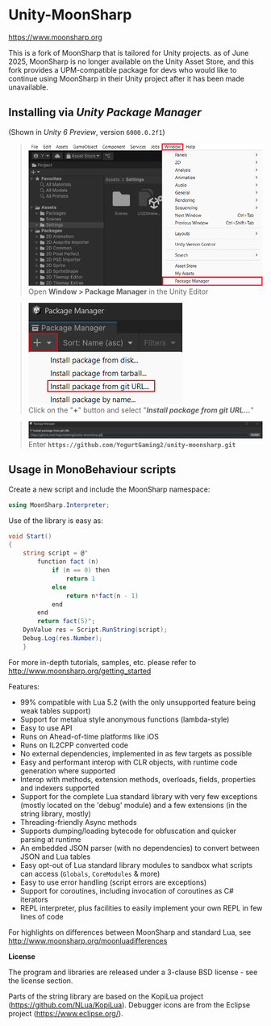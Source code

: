 Unity-MoonSharp
=========
https://www.moonsharp.org   


This is a fork of MoonSharp that is tailored for Unity projects. as of June 2025, MoonSharp is no longer available on the Unity Asset Store, and this fork provides a UPM-compatible package for devs who would like to continue using MoonSharp in their Unity project after it has been made unavailable.


## Installing via *Unity Package Manager* 
(Shown in *Unity 6 Preview*, version `6000.0.2f1`)
> ![Step 1](step1.png)  
> Open **Window > Package Manager** in the Unity Editor

> ![Step 2](step2.png)  
> Click on the "**+**" button and select "***Install package from git URL...***"

> ![Step 3](step3.png)  
> Enter **`https://github.com/YogurtGaming2/unity-moonsharp.git`**

## Usage in MonoBehaviour scripts

Create a new script and include the MoonSharp namespace:
```csharp
using MoonSharp.Interpreter;
```
Use of the library is easy as:
```csharp
void Start()
{
	string script = @"    
		function fact (n)
			if (n == 0) then
				return 1
			else
				return n*fact(n - 1)
			end
		end
		return fact(5)";
	DynValue res = Script.RunString(script);
	Debug.Log(res.Number);
	}
```
For more in-depth tutorials, samples, etc. please refer to http://www.moonsharp.org/getting_started

Features:
* 99% compatible with Lua 5.2 (with the only unsupported feature being weak tables support) 
* Support for metalua style anonymous functions (lambda-style)
* Easy to use API
* Runs on Ahead-of-time platforms like iOS
* Runs on IL2CPP converted code
* No external dependencies, implemented in as few targets as possible
* Easy and performant interop with CLR objects, with runtime code generation where supported
* Interop with methods, extension methods, overloads, fields, properties and indexers supported
* Support for the complete Lua standard library with very few exceptions (mostly located on the 'debug' module) and a few extensions (in the string library, mostly)
* Threading-friendly Async methods
* Supports dumping/loading bytecode for obfuscation and quicker parsing at runtime
* An embedded JSON parser (with no dependencies) to convert between JSON and Lua tables
* Easy opt-out of Lua standard library modules to sandbox what scripts can access (`Globals`, `CoreModules` & more)
* Easy to use error handling (script errors are exceptions)
* Support for coroutines, including invocation of coroutines as C# iterators 
* REPL interpreter, plus facilities to easily implement your own REPL in few lines of code

For highlights on differences between MoonSharp and standard Lua, see http://www.moonsharp.org/moonluadifferences


**License**

The program and libraries are released under a 3-clause BSD license - see the license section.

Parts of the string library are based on the KopiLua project (https://github.com/NLua/KopiLua).
Debugger icons are from the Eclipse project (https://www.eclipse.org/).